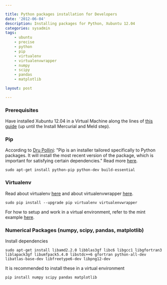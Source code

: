 ```yaml
---

title: Python packages installation for Developers
date: '2012-06-04'
description: Installing packages for Python, Xubuntu 12.04
categories: sysadmin
tags: 
    - ubuntu
    - precise
    - python
    - pip
    - virtualenv
    - virtualenvwrapper
    - numpy
    - scipy
    - pandas
    - matplotlib

layout: post

---
```

### Prerequisites

Have installed Xubuntu 12.04 in a Virtual Machine along the lines of [this guide](http://dpollini.ruhoh.com/installation/guided-installation-of-a-xubuntu-virtual-machine-for-developers/) (up until the Install Mercurial and Meld step).

### Pip

According to [Dru Pollini](http://dpollini.ruhoh.com/installation/guided-installation-of-a-xubuntu-virtual-machine-for-developers/): "Pip is an installer tailored specifically to Python packages. It will install the most recent version of the package, which is important for satisfying certain dependencies." Read more [here](http://pypi.python.org/pypi/pip).

	sudo apt-get install python-pip python-dev build-essential

### Virtualenv

Read about virtualenv [here](http://pypi.python.org/pypi/virtualenv) and about virtualenvwrapper [here](http://www.doughellmann.com/projects/virtualenvwrapper/).

	sudo pip install --upgrade pip virtualenv virtualenvwrapper

For how to setup and work in a virtual environment, refer to the mint example [here](http://dpollini.ruhoh.com/installation/guided-installation-of-a-xubuntu-virtual-machine-for-developers/).

### Numerical Packages (numpy, scipy, pandas, matplotlib)

Install dependencies

	sudo apt-get install libamd2.2.0 libblas3gf libc6 libgcc1 libgfortran3 liblapack3gf libumfpack5.4.0 libstdc++6 gfortran python-all-dev libatlas-base-dev libfreetype6-dev libpng12-dev

It is recommended to install these in a virtual environment

	pip install numpy scipy pandas matplotlib
